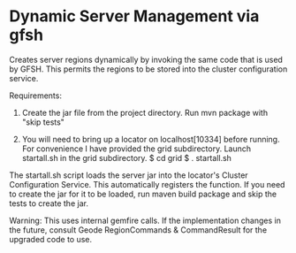 # Dynamic Server Management via gfsh

Creates server regions dynamically by invoking the same code that is used by GFSH.
This permits the regions to be stored into the cluster configuration service.

Requirements: 
1) Create the jar file from the project directory. Run mvn package with "skip tests"

2) You will need to bring up a locator on localhost[10334] before running. For convenience I have provided the grid subdirectory. Launch startall.sh in the grid subdirectory.
$ cd grid
$ . startall.sh

The startall.sh script loads the server jar into the locator's
Cluster Configuration Service. This automatically registers the function.
If you need to create the jar for it to be loaded, run maven build package and skip the tests to create the jar.

Warning: This uses internal gemfire calls. If the implementation changes in the future, consult Geode RegionCommands & CommandResult for the upgraded code to use.
